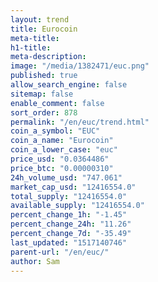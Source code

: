 ```yaml
---
layout: trend
title: Eurocoin
meta-title: 
h1-title: 
meta-description: 
image: "/media/1382471/euc.png"
published: true
allow_search_engine: false
sitemap: false
enable_comment: false
sort_order: 878
permalink: "/en/euc/trend.html"
coin_a_symbol: "EUC"
coin_a_name: "Eurocoin"
coin_a_lower_case: "euc"
price_usd: "0.0364486"
price_btc: "0.00000310"
24h_volume_usd: "747.061"
market_cap_usd: "12416554.0"
total_supply: "12416554.0"
available_supply: "12416554.0"
percent_change_1h: "-1.45"
percent_change_24h: "11.26"
percent_change_7d: "-35.49"
last_updated: "1517140746"
parent-url: "/en/euc/"
author: Sam
---
```


